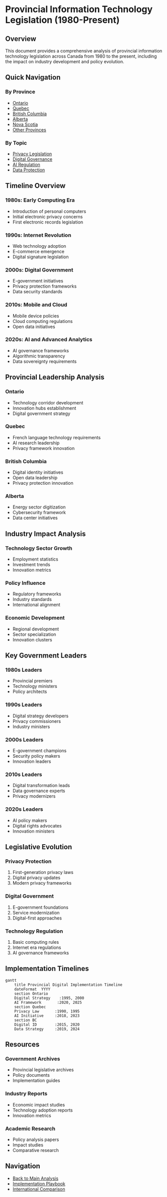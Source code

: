 # Provincial Information Technology Legislation (1980-Present)

## Overview

This document provides a comprehensive analysis of provincial information technology legislation across Canada from 1980 to the present, including the impact on industry development and policy evolution.

## Quick Navigation

### By Province
- [Ontario](provinces/ontario.md)
- [Quebec](provinces/quebec.md)
- [British Columbia](provinces/british_columbia.md)
- [Alberta](provinces/alberta.md)
- [Nova Scotia](provinces/nova_scotia.md)
- [Other Provinces](provinces/other_provinces.md)

### By Topic
- [Privacy Legislation](topics/privacy.md)
- [Digital Governance](topics/digital_governance.md)
- [AI Regulation](topics/ai_regulation.md)
- [Data Protection](topics/data_protection.md)

## Timeline Overview

### 1980s: Early Computing Era
- Introduction of personal computers
- Initial electronic privacy concerns
- First electronic records legislation

### 1990s: Internet Revolution
- Web technology adoption
- E-commerce emergence
- Digital signature legislation

### 2000s: Digital Government
- E-government initiatives
- Privacy protection frameworks
- Data security standards

### 2010s: Mobile and Cloud
- Mobile device policies
- Cloud computing regulations
- Open data initiatives

### 2020s: AI and Advanced Analytics
- AI governance frameworks
- Algorithmic transparency
- Data sovereignty requirements

## Provincial Leadership Analysis

### Ontario
- Technology corridor development
- Innovation hubs establishment
- Digital government strategy

### Quebec
- French language technology requirements
- AI research leadership
- Privacy framework innovation

### British Columbia
- Digital identity initiatives
- Open data leadership
- Privacy protection innovation

### Alberta
- Energy sector digitization
- Cybersecurity framework
- Data center initiatives

## Industry Impact Analysis

### Technology Sector Growth
- Employment statistics
- Investment trends
- Innovation metrics

### Policy Influence
- Regulatory frameworks
- Industry standards
- International alignment

### Economic Development
- Regional development
- Sector specialization
- Innovation clusters

## Key Government Leaders

### 1980s Leaders
- Provincial premiers
- Technology ministers
- Policy architects

### 1990s Leaders
- Digital strategy developers
- Privacy commissioners
- Industry ministers

### 2000s Leaders
- E-government champions
- Security policy makers
- Innovation leaders

### 2010s Leaders
- Digital transformation leads
- Data governance experts
- Privacy modernizers

### 2020s Leaders
- AI policy makers
- Digital rights advocates
- Innovation ministers

## Legislative Evolution

### Privacy Protection
1. First-generation privacy laws
2. Digital privacy updates
3. Modern privacy frameworks

### Digital Government
1. E-government foundations
2. Service modernization
3. Digital-first approaches

### Technology Regulation
1. Basic computing rules
2. Internet era regulations
3. AI governance frameworks

## Implementation Timelines

```mermaid
gantt
    title Provincial Digital Implementation Timeline
    dateFormat  YYYY
    section Ontario
    Digital Strategy    :1995, 2000
    AI Framework       :2020, 2025
    section Quebec
    Privacy Law       :1990, 1995
    AI Initiative     :2018, 2023
    section BC
    Digital ID        :2015, 2020
    Data Strategy     :2019, 2024
```

## Resources

### Government Archives
- Provincial legislative archives
- Policy documents
- Implementation guides

### Industry Reports
- Economic impact studies
- Technology adoption reports
- Innovation metrics

### Academic Research
- Policy analysis papers
- Impact studies
- Comparative research

## Navigation
- [Back to Main Analysis](../README.md)
- [Implementation Playbook](../playbook/README.md)
- [International Comparison](../international_alignment/README.md)
